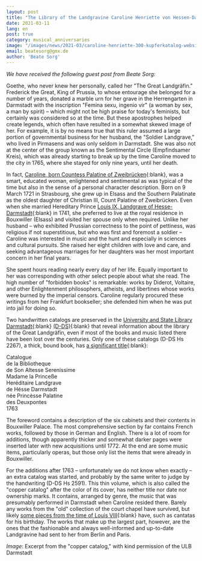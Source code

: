 ```yaml
---
layout: post
title: "The Library of the Landgravine Caroline Henriette von Hessen-Darmstadt (1721–1774)"
date: 2021-03-11
lang: en
post: true
category: musical_anniversaries
image: "/images/news/2021-03/caroline-henriette-300-kupferkatalog-website.jpeg"
email: beatesorg@gmx.de
author: 'Beate Sorg'
---
```


_We have received the following guest post from Beate Sorg:_

Goethe, who never knew her personally, called her "The Great Landgräfin." Frederick the Great, King of Prussia, to whose entourage she belonged for a number of years, donated a marble urn for her grave in the Herrengarten in Darmstadt with the inscription "Femina sexu, ingenio vir" (a woman by sex, a man by spirit) – which might not be high praise for today's feminists, but certainly was considered so at the time. But these apostrophes helped create legends, which often have resulted in a somewhat skewed image of her. For example, it is by no means true that this ruler assumed a large portion of governmental business for her husband, the "Soldier Landgrave," who lived in Pirmasens and was only seldom in Darmstadt. She was also not at the center of the group known as the Sentimental Circle (Empfindsamer Kreis), which was already starting to break up by the time Caroline moved to the city in 1765, where she stayed for only nine years, until her death.   

In fact, [Caroline, born Countess Palatine of Zweibrücken](https://opac.rism.info/search?View=rism&q=Caroline+landgräfin+darmstadt){:blank}, was a smart, educated woman, enlightened and sentimental as was typical of the time but also in the sense of a personal character description. Born on 9 March 1721 in Strasbourg, she grew up in Elsass and the Southern Palatinate as the oldest daughter of Christian III, Count Palatine of Zweibrücken. Even when she married Hereditary Prince [Louis IX, Landgrave of Hesse-Darmstadt](https://opac.rism.info/search?View=rism&q=Ludwig+IX+Landgraf){:blank} in 1741, she preferred to live at the royal residence in Bouxwiller (Elsass) and visited her spouse only when required. Unlike her husband –  who exhibited Prussian correctness to the point of pettiness, was religious if not superstitious, but who was first and foremost a soldier –  Caroline was interested in music and the hunt and especially in sciences and cultural pursuits. She raised her eight children with love and care, and seeking advantageous marriages for her daughters was her most important concern in her final years.  

She spent hours reading nearly every day of her life. Equally important to her was corresponding with other select people about what she read. The high number of "forbidden books" is remarkable: works by Diderot, Voltaire, and other Enlightenment philosophers, atheists, and libertines whose works were burned by the imperial censors. Caroline regularly procured these writings from her Frankfurt bookseller; she defended him when he was put into jail for doing so.   

Two handwritten catalogs are preserved in the [University and State Library Darmstadt](https://www.ulb.tu-darmstadt.de/service/start/index.de.jsp){:blank} [(D-DS)](https://opac.rism.info/search?View=rism&siglum=D-DS){:blank} that reveal information about the library of the Great Landgräfin, even if most of the books and music listed there have been lost over the centuries. Only one of these catalogs (D-DS Hs 2267), a thick, bound book, has [a significant title](https://opac.rism.info/search?View=rism&q=lit1760){:blank}:  

Catalogue  
de la Bibliotheque  
de Son Altesse Serenissime  
Madame la Princeße  
Heréditaire Landgrave  
de Hésse Darmstadt  
née Princèsse Palatine  
des Deuxpontes  
1763  

The foreword contains a description of the six cabinets and their contents in Bouxwiller Palace. The most comprehensive section by far contains French works, followed by those in German and English. There is a lot of room for additions, though apparently thicker and somewhat darker pages were inserted later with new acquisitions until 1772. At the end are some music items, particularly operas, but those only list the items that were already in Bouxwiller.  

For the additions after 1763 – unfortunately we do not know when exactly – an extra catalog was started, and probably by the same writer to judge by the handwriting (D-DS Hs 2591).  This thin volume, which is also called the "copper catalog" after the color of its cover, has neither title nor date nor ownership marks. It contains, arranged by genre, the music that was presumably performed in Darmstadt when Caroline resided there. Barely any works from the "old" collection of the court chapel have survived, but likely [some pieces from the time of Louis VIII](https://opac.rism.info/search?View=rism&q=Ludwig+VIII+Landgraf+Darmstadt){:blank} have, such as cantatas for his birthday. The works that make up the largest part, however, are the ones that the fashionable and always well-informed and up-to-date Landgravine had sent to her from Berlin and Paris.  

_Image_: Excerpt from the "copper catalog," with kind permission of the ULB Darmstadt
